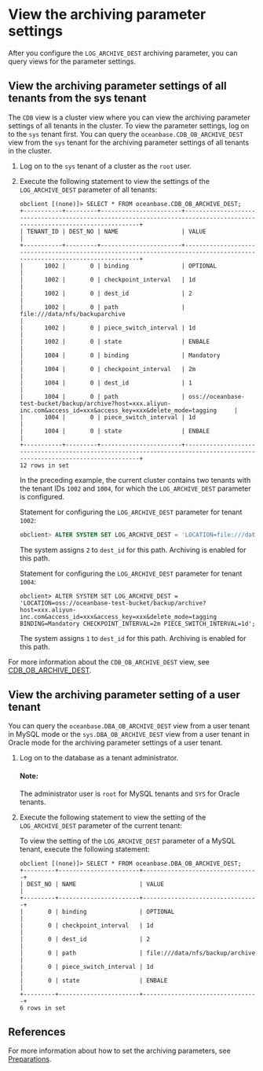 # View the archiving parameter settings

After you configure the `LOG_ARCHIVE_DEST` archiving parameter, you can query views for the parameter settings. 

## View the archiving parameter settings of all tenants from the sys tenant

The `CDB` view is a cluster view where you can view the archiving parameter settings of all tenants in the cluster. To view the parameter settings, log on to the `sys` tenant first. You can query the `oceanbase.CDB_OB_ARCHIVE_DEST` view from the `sys` tenant for the archiving parameter settings of all tenants in the cluster. 

1. Log on to the `sys` tenant of a cluster as the `root` user. 

2. Execute the following statement to view the settings of the `LOG_ARCHIVE_DEST` parameter of all tenants: 

   ```shell
   obclient [(none)]> SELECT * FROM oceanbase.CDB_OB_ARCHIVE_DEST;
   +-----------+---------+-----------------------+-------------------------------------------------------------------------------------------------------------------------+
   | TENANT_ID | DEST_NO | NAME                  | VALUE                                                                                                                   |
   +-----------+---------+-----------------------+-------------------------------------------------------------------------------------------------------------------------+
   |      1002 |       0 | binding               | OPTIONAL                                                                                                                |
   |      1002 |       0 | checkpoint_interval   | 1d                                                                                                                      |
   |      1002 |       0 | dest_id               | 2                                                                                                                       |
   |      1002 |       0 | path                  | file:///data/nfs/backuparchive                                                                                          |                
   |      1002 |       0 | piece_switch_interval | 1d                                                                                                                      |
   |      1002 |       0 | state                 | ENBALE                                                                                                                  |
   |      1004 |       0 | binding               | Mandatory                                                                                                               |
   |      1004 |       0 | checkpoint_interval   | 2m                                                                                                                      |
   |      1004 |       0 | dest_id               | 1                                                                                                                       |
   |      1004 |       0 | path                  | oss://oceanbase-test-bucket/backup/archive?host=xxx.aliyun-inc.com&access_id=xxx&access_key=xxx&delete_mode=tagging     |
   |      1004 |       0 | piece_switch_interval | 1d                                                                                                                      |
   |      1004 |       0 | state                 | ENBALE                                                                                                                  |
   +-----------+---------+-----------------------+-------------------------------------------------------------------------------------------------------------------------+
   12 rows in set
   ```

   In the preceding example, the current cluster contains two tenants with the tenant IDs `1002` and `1004`, for which the `LOG_ARCHIVE_DEST` parameter is configured. 

   Statement for configuring the `LOG_ARCHIVE_DEST` parameter for tenant `1002`:

   ```sql
   obclient> ALTER SYSTEM SET LOG_ARCHIVE_DEST = 'LOCATION=file:///data/nfs/backup/archive BINDING=Optional CHECKPOINT_INTERVAL=2m PIECE_SWITCH_INTERVAL=1d';
   ```

   The system assigns `2` to `dest_id` for this path. Archiving is enabled for this path. 

   Statement for configuring the `LOG_ARCHIVE_DEST` parameter for tenant `1004`:

   ```shell
   obclient> ALTER SYSTEM SET LOG_ARCHIVE_DEST = 'LOCATION=oss://oceanbase-test-bucket/backup/archive?host=xxx.aliyun-inc.com&access_id=xxx&access_key=xxx&delete_mode=tagging BINDING=Mandatory CHECKPOINT_INTERVAL=2m PIECE_SWITCH_INTERVAL=1d';
   ```

   The system assigns `1` to `dest_id` for this path. Archiving is enabled for this path. 

For more information about the `CDB_OB_ARCHIVE_DEST` view, see [CDB_OB_ARCHIVE_DEST](../../../7.reference/5.system-reference/4.system-overview-of-mysql-mode/2.dictionary-view-of-mysql-mode/131.oceanbase-cdb_ob_archive_dest-of-mysql-mode.md). 

## View the archiving parameter setting of a user tenant

You can query the `oceanbase.DBA_OB_ARCHIVE_DEST` view from a user tenant in MySQL mode or the `sys.DBA_OB_ARCHIVE_DEST` view from a user tenant in Oracle mode for the archiving parameter settings of a user tenant. 

1. Log on to the database as a tenant administrator. 

   <main id="notice" type='explain'>
    <h4>Note:</h4>
    <p>The administrator user is <code>root</code> for MySQL tenants and <code>SYS</code> for Oracle tenants. </p>
   </main>

2. Execute the following statement to view the setting of the `LOG_ARCHIVE_DEST` parameter of the current tenant: 

   To view the setting of the `LOG_ARCHIVE_DEST` parameter of a MySQL tenant, execute the following statement:

   ```shell
   obclient [(none)]> SELECT * FROM oceanbase.DBA_OB_ARCHIVE_DEST;
   +---------+-----------------------+---------------------------------+
   | DEST_NO | NAME                  | VALUE                           |
   +---------+-----------------------+---------------------------------+
   |       0 | binding               | OPTIONAL                        |
   |       0 | checkpoint_interval   | 1d                              |
   |       0 | dest_id               | 2                               |
   |       0 | path                  | file:///data/nfs/backup/archive |
   |       0 | piece_switch_interval | 1d                              |
   |       0 | state                 | ENBALE                          |
   +---------+-----------------------+---------------------------------+
   6 rows in set
   ```

## References

For more information about how to set the archiving parameters, see [Preparations](2.preparation-before-log-archive.md). 
